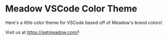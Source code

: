 # Meadow VSCode Color Theme

Here's a little color theme for VSCode based off of Meadow's brand colors!

Visit us at https://getmeadow.com/!
